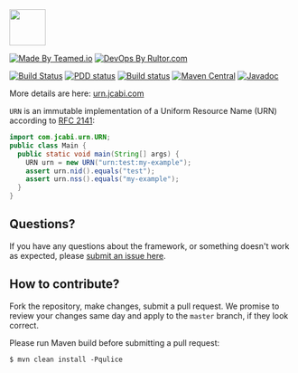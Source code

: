 <img src="http://img.jcabi.com/logo-square.svg" width="64px" height="64px" />

[![Made By Teamed.io](http://img.teamed.io/btn.svg)](http://www.teamed.io)
[![DevOps By Rultor.com](http://www.rultor.com/b/jcabi/jcabi-urn)](http://www.rultor.com/p/jcabi/jcabi-urn)

[![Build Status](https://travis-ci.org/jcabi/jcabi-urn.svg?branch=master)](https://travis-ci.org/jcabi/jcabi-urn)
[![PDD status](http://www.0pdd.com/svg?name=jcabi/jcabi-urn)](http://www.0pdd.com/p?name=jcabi/jcabi-urn)
[![Build status](https://ci.appveyor.com/api/projects/status/9eu1jjs99bfji7da/branch/master?svg=true)](https://ci.appveyor.com/project/yegor256/jcabi-urn/branch/master)
[![Maven Central](https://maven-badges.herokuapp.com/maven-central/com.jcabi/jcabi-urn/badge.svg)](https://maven-badges.herokuapp.com/maven-central/com.jcabi/jcabi-urn)
[![Javadoc](https://javadoc-emblem.rhcloud.com/doc/com.jcabi/jcabi-urn/badge.svg)](http://www.javadoc.io/doc/com.jcabi/jcabi-urn)

More details are here: [urn.jcabi.com](http://urn.jcabi.com/index.html)

`URN` is an immutable implementation of a Uniform Resource Name (URN)
according to [RFC 2141](http://tools.ietf.org/html/rfc2141):

```java
import com.jcabi.urn.URN;
public class Main {
  public static void main(String[] args) {
    URN urn = new URN("urn:test:my-example");
    assert urn.nid().equals("test");
    assert urn.nss().equals("my-example");
  }
}
```

## Questions?

If you have any questions about the framework, or something doesn't work as expected,
please [submit an issue here](https://github.com/yegor256/jcabi/issues/new).

## How to contribute?

Fork the repository, make changes, submit a pull request.
We promise to review your changes same day and apply to
the `master` branch, if they look correct.

Please run Maven build before submitting a pull request:

```
$ mvn clean install -Pqulice
```
